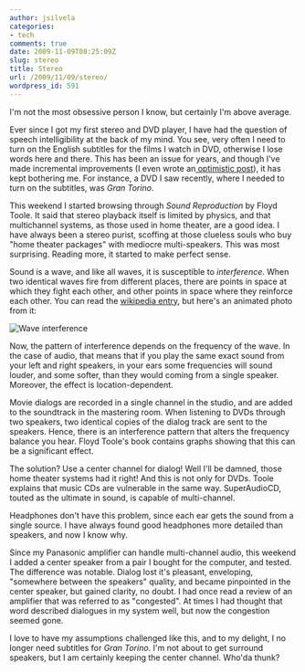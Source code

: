 ```yaml
---
author: jsilvela
categories:
- tech
comments: true
date: 2009-11-09T08:25:09Z
slug: stereo
title: Stereo
url: /2009/11/09/stereo/
wordpress_id: 591
---
```


I'm not the most obsessive person I know, but certainly I'm above average.

Ever since I got my first stereo and DVD player, I have had the question of speech intelligibility at the back of my mind. You see, very often I need to turn on the English subtitles for the films I watch in DVD, otherwise I lose words here and there. This has been an issue for years, and though I've made incremental improvements (I even wrote an[ optimistic post](http://jsilvela.wordpress.com/2009/03/03/audio-obsession/)), it has kept bothering me.
For instance, a DVD I saw recently, where I needed to turn on the subtitles, was _Gran Torino_.

This weekend I started browsing through _Sound Reproduction_ by Floyd Toole.
It said that stereo playback itself is limited by physics, and that multichannel systems, as those used in home theater, are a good idea. I have always been a stereo purist, scoffing at those clueless souls who buy "home theater packages" with mediocre multi-speakers.  This was most surprising. Reading more, it started to make perfect sense.

Sound is a wave, and like all waves, it is susceptible to _interference_. When two identical waves fire from different places, there are points in space at which they fight each other, and other points in space where they reinforce each other.
You can read the [wikipedia entry](http://en.wikipedia.org/wiki/Interference_(wave_propagation)), but here's an animated photo from it: 

![Wave interference](http://upload.wikimedia.org/wikipedia/commons/2/2c/Two_sources_interference.gif)

Now, the pattern of interference depends on the frequency of the wave. In the case of audio, that means that if you play the same exact sound from your left and right speakers, in your ears some frequencies will sound louder, and some softer, than they would coming from a single speaker. Moreover, the effect is location-dependent.

Movie dialogs are recorded in a single channel in the studio, and are added to the soundtrack in the mastering room. When listening to DVDs through two speakers, two identical copies of the dialog track are sent to the speakers. Hence, there is an interference pattern that alters the frequency balance you hear. Floyd Toole's book contains graphs showing that this can be a significant effect.

The solution? Use a center channel for dialog! Well I'll be damned, those home theater systems had it right! And this is not only for DVDs. Toole explains that music CDs are vulnerable in the same way. SuperAudioCD, touted as the ultimate in sound, is capable of multi-channel.

Headphones don't have this problem, since each ear gets the sound from a single source. I have always found good headphones more detailed than speakers, and now I know why.

Since my Panasonic amplifier can handle multi-channel audio, this weekend I added a center speaker from a pair I bought for the computer, and tested. The difference was notable. Dialog lost it's pleasant, enveloping, "somewhere between the speakers" quality, and became pinpointed in the center speaker, but gained clarity, no doubt. I had once read a review of an amplifier that was referred to as "congested". At times I had thought that word described dialogues in my system well, but now the congestion seemed gone.

I love to have my assumptions challenged like this, and to my delight, I no longer need subtitles for _Gran Torino_. I'm not about to get surround speakers, but I am certainly keeping the center channel. Who'da thunk?
